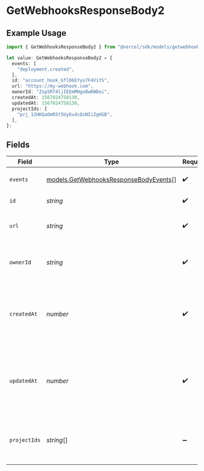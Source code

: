 # GetWebhooksResponseBody2

## Example Usage

```typescript
import { GetWebhooksResponseBody2 } from "@vercel/sdk/models/getwebhooksop.js";

let value: GetWebhooksResponseBody2 = {
  events: [
    "deployment.created",
  ],
  id: "account_hook_GflD6EYyo7F4ViYS",
  url: "https://my-webhook.com",
  ownerId: "ZspSRT4ljIEEmMHgoDwKWDei",
  createdAt: 1567024758130,
  updatedAt: 1567024758130,
  projectIds: [
    "prj_12HKQaOmR5t5Uy6vdcQsNIiZgHGB",
  ],
};
```

## Fields

| Field                                                                                | Type                                                                                 | Required                                                                             | Description                                                                          | Example                                                                              |
| ------------------------------------------------------------------------------------ | ------------------------------------------------------------------------------------ | ------------------------------------------------------------------------------------ | ------------------------------------------------------------------------------------ | ------------------------------------------------------------------------------------ |
| `events`                                                                             | [models.GetWebhooksResponseBodyEvents](../models/getwebhooksresponsebodyevents.md)[] | :heavy_check_mark:                                                                   | The webhooks events                                                                  | deployment.created                                                                   |
| `id`                                                                                 | *string*                                                                             | :heavy_check_mark:                                                                   | The webhook id                                                                       | account_hook_GflD6EYyo7F4ViYS                                                        |
| `url`                                                                                | *string*                                                                             | :heavy_check_mark:                                                                   | A string with the URL of the webhook                                                 | https://my-webhook.com                                                               |
| `ownerId`                                                                            | *string*                                                                             | :heavy_check_mark:                                                                   | The unique ID of the team the webhook belongs to                                     | ZspSRT4ljIEEmMHgoDwKWDei                                                             |
| `createdAt`                                                                          | *number*                                                                             | :heavy_check_mark:                                                                   | A number containing the date when the webhook was created in in milliseconds         | 1567024758130                                                                        |
| `updatedAt`                                                                          | *number*                                                                             | :heavy_check_mark:                                                                   | A number containing the date when the webhook was updated in in milliseconds         | 1567024758130                                                                        |
| `projectIds`                                                                         | *string*[]                                                                           | :heavy_minus_sign:                                                                   | The ID of the projects the webhook is associated with                                | [<br/>"prj_12HKQaOmR5t5Uy6vdcQsNIiZgHGB"<br/>]                                       |